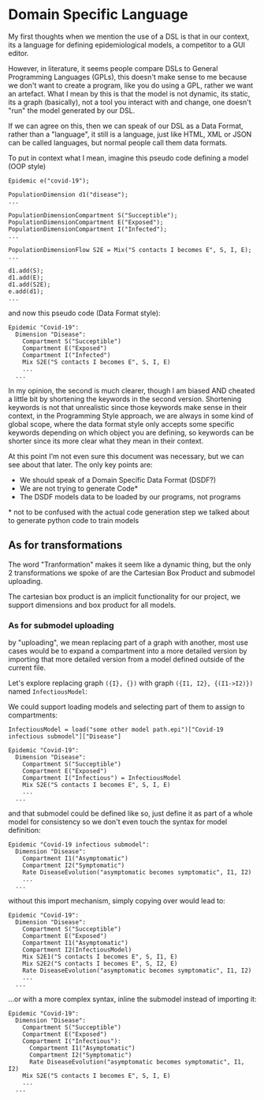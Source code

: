 # Domain Specific Language

My first thoughts when we mention the use of a DSL is that in our context, its a language for defining epidemiological models, a competitor to a GUI editor.

However, in literature, it seems people compare DSLs to General Programming Languages (GPLs), this doesn't make sense to me because we don't want to create a program, like you do using a GPL, rather we want an artefact. What I mean by this is that the model is not dynamic, its static, its a graph (basically), not a tool you interact with and change, one doesn't "run" the model generated by our DSL.

If we can agree on this, then we can speak of our DSL as a Data Format, rather than a "language", it still is a language, just like HTML, XML or JSON can be called languages, but normal people call them data formats.

To put in context what I mean, imagine this pseudo code defining a model (OOP style)

```
Epidemic e("covid-19");

PopulationDimension d1("disease");
...

PopulationDimensionCompartment S("Succeptible");
PopulationDimensionCompartment E("Exposed");
PopulationDimensionCompartment I("Infected");
...

PopulationDimensionFlow S2E = Mix("S contacts I becomes E", S, I, E);
...

d1.add(S);
d1.add(E);
d1.add(S2E);
e.add(d1);
...
```

and now this pseudo code (Data Format style):
```
Epidemic "Covid-19":
  Dimension "Disease":
    Compartment S("Succeptible")
    Compartment E("Exposed")
    Compartment I("Infected")
    Mix S2E("S contacts I becomes E", S, I, E)
    ...
  ...
```

In my opinion, the second is much clearer, though I am biased AND cheated a little bit by shortening the keywords in the second version. Shortening keywords is not that unrealistic since those keywords make sense in their context, in the Programming Style approach, we are always in some kind of global scope, where the data format style only accepts some specific keywords depending on which object you are defining, so keywords can be shorter since its more clear what they mean in their context.

At this point I'm not even sure this document was necessary, but we can see about that later. The only key points are:

- We should speak of a Domain Specific Data Format (DSDF?)
- We are not trying to generate Code*
- The DSDF models data to be loaded by our programs, not programs

\* not to be confused with the actual code generation step we talked about to generate python code to train models

## As for transformations

The word "Tranformation" makes it seem like a dynamic thing, but the only 2 transformations we spoke of are the Cartesian Box Product and submodel uploading.

The cartesian box product is an implicit functionality for our project, we support dimensions and box product for all models.

### As for submodel uploading

by "uploading", we mean replacing part of a graph with another, most use cases would be to expand a compartment into a more detailed version by importing that more detailed version from a model defined outside of the current file.

Let's explore replacing graph `({I}, {})` with graph `({I1, I2}, {(I1->I2)})` named `InfectiousModel`:

We could support loading models and selecting part of them to assign to compartments:

```
InfectiousModel = load("some other model path.epi")["Covid-19 infectious submodel"]["Disease"]

Epidemic "Covid-19":
  Dimension "Disease":
    Compartment S("Succeptible")
    Compartment E("Exposed")
    Compartment I("Infectious") = InfectiousModel
    Mix S2E("S contacts I becomes E", S, I, E)
    ...
  ...
```

and that submodel could be defined like so, just define it as part of a whole model for consistency so we don't even touch the syntax for model definition:

```
Epidemic "Covid-19 infectious submodel":
  Dimension "Disease":
    Compartment I1("Asymptomatic")
    Compartment I2("Symptomatic")
    Rate DiseaseEvolution("asymptomatic becomes symptomatic", I1, I2)
    ...
  ...
```

without this import mechanism, simply copying over would lead to:

```
Epidemic "Covid-19":
  Dimension "Disease":
    Compartment S("Succeptible")
    Compartment E("Exposed")
    Compartment I1("Asymptomatic")
    Compartment I2(InfectiousModel)
    Mix S2E1("S contacts I becomes E", S, I1, E)
    Mix S2E2("S contacts I becomes E", S, I2, E)
    Rate DiseaseEvolution("asymptomatic becomes symptomatic", I1, I2)
    ...
  ...
```

...or with a more complex syntax, inline the submodel instead of importing it:

```
Epidemic "Covid-19":
  Dimension "Disease":
    Compartment S("Succeptible")
    Compartment E("Exposed")
    Compartment I("Infectious"):
      Compartment I1("Asymptomatic")
      Compartment I2("Symptomatic")
      Rate DiseaseEvolution("asymptomatic becomes symptomatic", I1, I2)
    Mix S2E("S contacts I becomes E", S, I, E)
    ...
  ...
```
